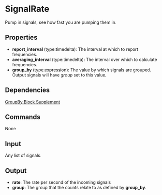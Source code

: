 SignalRate
=======

Pump in signals, see how fast you are pumping them in.

Properties
--------------
-   **report_interval** (type:timedelta): The interval at which to report frequencies.
-   **averaging_interval** (type:timedelta): The interval over which to calculate frequencies.
-   **group_by** (type:expression): The value by which signals are grouped. Output signals will have *group* set to this value.


Dependencies
----------------
[GroupBy Block Supplement](https://github.com/nio-blocks/block_supplements/tree/master/group_by)

Commands
----------------
None

Input
-------
Any list of signals.

Output
---------

-   **rate**: The rate per second of the incoming signals
-   **group**: The group that the counts relate to as defined by **group_by**.
